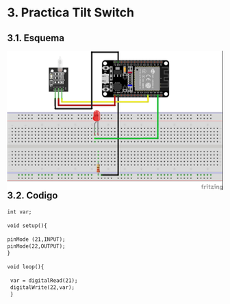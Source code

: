# 3. Practica Tilt Switch

## 3.1. Esquema

<img src="tilt_switch.jpg"
     alt="Esquema"
     style="float: left; margin-right: 10px;" />
<br>

## 3.2. Codigo
```
int var;

void setup(){

pinMode (21,INPUT);
pinMode(22,OUTPUT);
}

void loop(){

 var = digitalRead(21);
 digitalWrite(22,var);
 }
```
